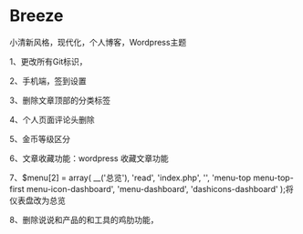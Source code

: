 # Breeze
小清新风格，现代化，个人博客，Wordpress主题

1、更改所有Git标识，


2、手机端，签到设置


3、删除文章顶部的分类标签

4、个人页面评论头删除

5、金币等级区分

6、文章收藏功能：wordpress 收藏文章功能

7、$menu[2] = array( __('总览'), 'read', 'index.php', '', 'menu-top menu-top-first menu-icon-dashboard', 'menu-dashboard', 'dashicons-dashboard' );将仪表盘改为总览

8、删除说说和产品的和工具的鸡肋功能，
